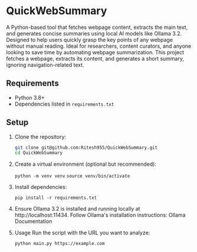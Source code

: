 # QuickWebSummary
A Python-based tool that fetches webpage content, extracts the main text, and generates concise summaries using local AI models like Ollama 3.2. Designed to help users quickly grasp the key points of any webpage without manual reading. Ideal for researchers, content curators, and anyone looking to save time by automating webpage summarization.
This project fetches a webpage, extracts its content, and generates a short summary, ignoring navigation-related text.

## Requirements

- Python 3.8+
- Dependencies listed in `requirements.txt`

## Setup

1. Clone the repository:

    ```bash
    git clone git@github.com:Ritesh955/QuickWebSummary.git
    cd QuickWebSummary
    ```

2. Create a virtual environment (optional but recommended):

    `python -m venv venv`
    `source venv/bin/activate` 

3. Install dependencies:

    `pip install -r requirements.txt`

4. Ensure Ollama 3.2 is installed and running locally at http://localhost:11434.
   Follow Ollama's installation instructions: Ollama Documentation

5. Usage
   Run the script with the URL you want to analyze:

    ```python main.py https://example.com```
